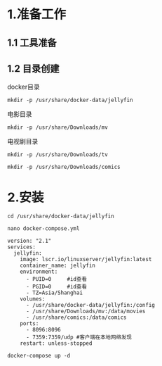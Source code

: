 # 1.准备工作

## 1.1 工具准备


## 1.2 目录创建
docker目录
```
mkdir -p /usr/share/docker-data/jellyfin
```

电影目录
```
mkdir -p /usr/share/Downloads/mv
```

电视剧目录
```
mkdir -p /usr/share/Downloads/tv
```

```
mkdir -p /usr/share/Downloads/comics
```

# 2.安装
```
cd /usr/share/docker-data/jellyfin
```

```
nano docker-compose.yml
```

```
version: "2.1"
services:
  jellyfin:
    image: lscr.io/linuxserver/jellyfin:latest
    container_name: jellyfin
    environment:
      - PUID=0     #id查看
      - PGID=0     #id查看
      - TZ=Asia/Shanghai
    volumes:
      - /usr/share/docker-data/jellyfin:/config
      - /usr/share/Downloads/mv:/data/movies
      - /usr/share/comics:/data/comics
    ports:
      - 8096:8096
      - 7359:7359/udp #客户端在本地网络发现
    restart: unless-stopped
```

```
docker-compose up -d
```
